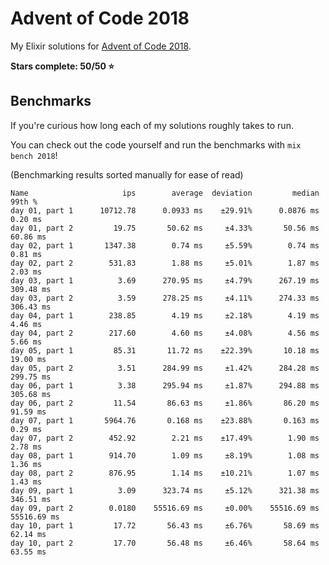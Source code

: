 # Advent of Code 2018

My Elixir solutions for [Advent of Code 2018](https://adventofcode.com/2018).

**Stars complete: 50/50 :star:**

## Benchmarks

If you're curious how long each of my solutions roughly takes to run.

You can check out the code yourself and run the benchmarks with `mix bench 2018`!

(Benchmarking results sorted manually for ease of read)

```
Name                     ips        average  deviation         median         99th %
day 01, part 1      10712.78      0.0933 ms    ±29.91%      0.0876 ms        0.20 ms
day 01, part 2         19.75       50.62 ms     ±4.33%       50.56 ms       60.86 ms
day 02, part 1       1347.38        0.74 ms     ±5.59%        0.74 ms        0.81 ms
day 02, part 2        531.83        1.88 ms     ±5.01%        1.87 ms        2.03 ms
day 03, part 1          3.69      270.95 ms     ±4.79%      267.19 ms      309.48 ms
day 03, part 2          3.59      278.25 ms     ±4.11%      274.33 ms      306.43 ms
day 04, part 1        238.85        4.19 ms     ±2.18%        4.19 ms        4.46 ms
day 04, part 2        217.60        4.60 ms     ±4.08%        4.56 ms        5.66 ms
day 05, part 1         85.31       11.72 ms    ±22.39%       10.18 ms       19.00 ms
day 05, part 2          3.51      284.99 ms     ±1.42%      284.28 ms      299.75 ms
day 06, part 1          3.38      295.94 ms     ±1.87%      294.88 ms      305.68 ms
day 06, part 2         11.54       86.63 ms     ±1.86%       86.20 ms       91.59 ms
day 07, part 1       5964.76       0.168 ms    ±23.88%       0.163 ms        0.29 ms
day 07, part 2        452.92        2.21 ms    ±17.49%        1.90 ms        2.78 ms
day 08, part 1        914.70        1.09 ms     ±8.19%        1.08 ms        1.36 ms
day 08, part 2        876.95        1.14 ms    ±10.21%        1.07 ms        1.43 ms
day 09, part 1          3.09      323.74 ms     ±5.12%      321.38 ms      346.51 ms
day 09, part 2        0.0180    55516.69 ms     ±0.00%    55516.69 ms    55516.69 ms
day 10, part 1         17.72       56.43 ms     ±6.76%       58.69 ms       62.14 ms
day 10, part 2         17.70       56.48 ms     ±6.46%       58.64 ms       63.55 ms
```
